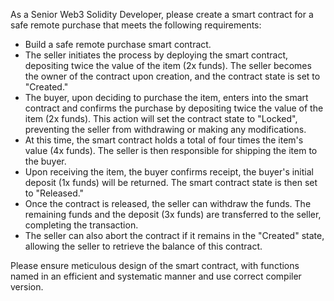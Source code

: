 As a Senior Web3 Solidity Developer, please create a smart contract for a safe remote purchase that meets the following requirements:

- Build a safe remote purchase smart contract.
- The seller initiates the process by deploying the smart contract, depositing twice the value of the item (2x funds). The seller becomes the owner of the contract upon creation, and the contract state is set to "Created."
- The buyer, upon deciding to purchase the item, enters into the smart contract and confirms the purchase by depositing twice the value of the item (2x funds). This action will set the contract state to "Locked", preventing the seller from withdrawing or making any modifications.
- At this time, the smart contract holds a total of four times the item's value (4x funds). The seller is then responsible for shipping the item to the buyer.
- Upon receiving the item, the buyer confirms receipt, the buyer's initial deposit (1x funds) will be returned. The smart contract state is then set to "Released."
- Once the contract is released, the seller can withdraw the funds. The remaining funds and the deposit (3x funds) are transferred to the seller, completing the transaction.
- The seller can also abort the contract if it remains in the "Created" state, allowing the seller to retrieve the balance of this contract.

Please ensure meticulous design of the smart contract, with functions named in an efficient and systematic manner and use correct compiler version.
